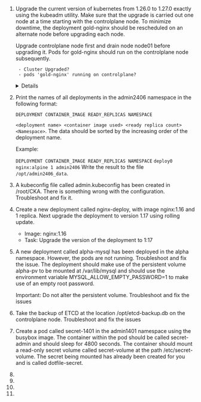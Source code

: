 1. Upgrade the current version of kubernetes from 1.26.0 to 1.27.0 exactly using the kubeadm utility. Make sure that the upgrade is carried out one node at a time starting with the controlplane node. To minimize downtime, the deployment gold-nginx should be rescheduled on an alternate node before upgrading each node.

    Upgrade controlplane node first and drain node node01 before upgrading it. Pods for gold-nginx should run on the controlplane node subsequently.

        - Cluster Upgraded?
        - pods 'gold-nginx' running on controlplane?

    <details>
    1. Drain node

        ```
        kubectl drain controlplane --ignore-daemonsets
        ```

    1. Upgrade kubeadm

        ```
        apt-get update
        apt-mark unhold kubeadm
        apt-get install -y kubeadm=1.27.0-00
        ```

    1. Plan and apply upgrade

        ```
        kubeadm upgrade plan
        kubeadm upgrade apply v1.27.0
        ```

    1. Remove taint on controlplane node. This is the issue described above. As part of the upgrade specifically to 1.26, some taints are added to all controlplane nodes. This will prevent the `gold-nginx` pod from being rescheduled to the controlplane node later on.

        ```
        kubectl describe node controlplane | grep -A 3 taint
        ```

        Output:

        ```
        Taints:   node-role.kubernetes.io/control-plane:NoSchedule
                  node.kubernetes.io/unschedulable:NoSchedule
        ```

        Let's remove them

        ```
        kubectl taint node controlplane node-role.kubernetes.io/control-plane:NoSchedule-
        kubectl taint node controlplane node.kubernetes.io/unschedulable:NoSchedule-
        ```

    1. Upgrade the kubelet

        ```
        apt-mark unhold kubelet
        apt-get install -y kubelet=1.27.0-00
        systemctl daemon-reload
        systemctl restart kubelet
        ```

    1. Reinstate controlplane node

        ```
        kubectl uncordon controlplane
        ```

    1. Upgrade kubectl

        ```
        apt-mark unhold kubectl
        apt-get install -y kubectl=1.27.0-00
        ```

    1. Re-hold packages

        ```
        apt-mark hold kubeadm kubelet kubectl
        ```

    1. Drain the worker node

        ```
        kubectl drain node01 --ignore-daemonsets
        ```

    1. Go to worker node

        ```
        ssh node01
        ```

    1. Upgrade kubeadm

        ```
        apt-get update
        apt-mark unhold kubeadm
        apt-get install -y kubeadm=1.27.0-00
        ```

    1. Upgrade node

        ```
        kubeadm upgrade node
        ```

    1. Upgrade the kubelet

        ```
        apt-mark unhold kubelet
        apt-get install kubelet=1.27.0-00
        systemctl daemon-reload
        systemctl restart kubelet
        ```

    1. Re-hold packages

        ```
        apt-mark hold kubeadm kubelet
        ```

    1. Return to controlplane

        ```
        exit
        ```

    1. Reinstate worker node

        ```
        kubectl uncordon node01
        ```

    1. Verify `gold-nginx` is scheduled on controlplane node

        ```
        kubectl get pods -o wide | grep gold-nginx
        ```
    </details>



2. Print the names of all deployments in the admin2406 namespace in the following format:

    `DEPLOYMENT CONTAINER_IMAGE READY_REPLICAS NAMESPACE`

    `<deployment name> <container image used> <ready replica count> <Namespace>`. The data should be sorted by the increasing order of the deployment name.


    Example:

    `DEPLOYMENT CONTAINER_IMAGE READY_REPLICAS NAMESPACE`
    `deploy0 nginx:alpine 1 admin2406`
    Write the result to the file `/opt/admin2406_data`.

    

3. A kubeconfig file called admin.kubeconfig has been created in /root/CKA. There is something wrong with the configuration. Troubleshoot and fix it.


4. Create a new deployment called nginx-deploy, with image nginx:1.16 and 1 replica. Next upgrade the deployment to version 1.17 using rolling update.

    - Image: nginx:1.16
    - Task: Upgrade the version of the deployment to 1:17

5. A new deployment called alpha-mysql has been deployed in the alpha namespace. However, the pods are not running. Troubleshoot and fix the issue. The deployment should make use of the persistent volume alpha-pv to be mounted at /var/lib/mysql and should use the environment variable MYSQL_ALLOW_EMPTY_PASSWORD=1 to make use of an empty root password.

    Important: Do not alter the persistent volume.
    Troubleshoot and fix the issues

6. Take the backup of ETCD at the location /opt/etcd-backup.db on the controlplane node. Troubleshoot and fix the issues

7. Create a pod called secret-1401 in the admin1401 namespace using the busybox image. The container within the pod should be called secret-admin and should sleep for 4800 seconds. The container should mount a read-only secret volume called secret-volume at the path /etc/secret-volume. The secret being mounted has already been created for you and is called dotfile-secret.



    

7.

    

8.

    

9.

    

10.

